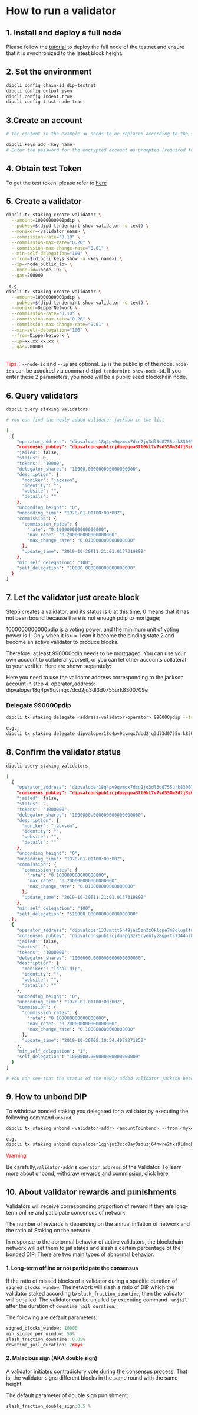 # How to run a validator

## 1. Install and deploy a full node

Please follow the [tutorial](./how-to-join-testnet.md) to deploy the full node of the testnet and ensure that it is synchronized to the latest block height.

## 2. Set the environment

```bash
dipcli config chain-id dip-testnet
dipcli config output json
dipcli config indent true
dipcli config trust-node true
```

## 3.Create an account

```bash
# The content in the example <> needs to be replaced according to the situation.

dipcli keys add <key_name>
# Enter the password for the encrypted account as prompted (required for subsequent transactions), and carefully save the information returned by the command
```

## 4. Obtain test Token

To get the test token, please refer to [here](./testcoin.md)

## 5. Create a validator

```bash
dipcli tx staking create-validator \
  --amount=10000000000pdip \
  --pubkey=$(dipd tendermint show-validator -o text) \
  --moniker=<validator_name> \
  --commission-rate="0.10" \
  --commission-max-rate="0.20" \
  --commission-max-change-rate="0.01" \
  --min-self-delegation="100" \
  --from=$(dipcli keys show -a <key_name>) \
  --ip=<node_public_ip> \
  --node-id=<node ID> \
  --gas=200000

 e.g
dipcli tx staking create-validator \
  --amount=10000000000pdip \
  --pubkey=$(dipd tendermint show-validator -o text) \
  --moniker=DipperNetwork \
  --commission-rate="0.10" \
  --commission-max-rate="0.20" \
  --commission-max-change-rate="0.01" \
  --min-self-delegation="100" \
  --from=DipperNetwork \
  --ip=xx.xx.xx.xx \
  --gas=200000
  
```


<font color=red>Tips：</font>```--node-id``` and ```--ip``` are optional.
```ip``` is the public ip of the node. ```node-ids``` can be acquired via command ```dipd tendermint show-node-id```. If you enter these 2 parameters, you node will be a public seed blockchain node.

## 6. Query validators

```bash
dipcli query staking validators

# You can find the newly added validator jackson in the list

[
  {
    "operator_address": "dipvaloper18q4pv9qvmqx7dcd2jq3dl3d0755urk8300709e",
    "consensus_pubkey": "dipvalconspub1zcjduepqua3tt6kl7v7sd558m24fj3s039fhmsxcv9fc49rqn0uwcuelvrmsdp3hwt",
    "jailed": false,
    "status": 0,
    "tokens": "10000",
    "delegator_shares": "10000.000000000000000000",
    "description": {
      "moniker": "jackson",
      "identity": "",
      "website": "",
      "details": ""
    },
    "unbonding_height": "0",
    "unbonding_time": "1970-01-01T00:00:00Z",
    "commission": {
      "commission_rates": {
        "rate": "0.100000000000000000",
        "max_rate": "0.200000000000000000",
        "max_change_rate": "0.010000000000000000"
      },
      "update_time": "2019-10-30T11:21:01.013731989Z"
    },
    "min_self_delegation": "100",
    "self_delegation": "10000.000000000000000000"
  }
]

```

## 7. Let the validator just create block

Step5 creates a validator, and its status is 0 at this time, 0 means that it has not been bound because there is not enough pdip to mortgage;

1000000000000pdip is a voting power, and the minimum unit of voting power is 1. Only when it is> = 1 can it become the binding state 2 and become an active validator to produce blocks.

Therefore, at least 990000pdip needs to be mortgaged. You can use your own account to collateral yourself, or you can let other accounts collateral to your verifier. Here are shown separately:

Here you need to use the validator address corresponding to the jackson account in step 4. operator_address: dipvaloper18q4pv9qvmqx7dcd2jq3dl3d0755urk8300709e

### Delegate 990000pdip

```bash
dipcli tx staking delegate <address-validator-operator> 990000pdip --from=<key name>

e.g.:
dipcli tx staking delegate dipvaloper18q4pv9qvmqx7dcd2jq3dl3d0755urk8300709e 990000pdip --from=$(dipcli keys show -a <key name>) --gas=200000 --gas-prices=1000.0pdip
```

## 8. Confirm the validator status

```bash
dipcli query staking validators

[
  {
    "operator_address": "dipvaloper18q4pv9qvmqx7dcd2jq3dl3d0755urk8300709e",
    "consensus_pubkey": "dipvalconspub1zcjduepqua3tt6kl7v7sd558m24fj3s039fhmsxcv9fc49rqn0uwcuelvrmsdp3hwt",
    "jailed": false,
    "status": 2,
    "tokens": "1000000",
    "delegator_shares": "1000000.000000000000000000",
    "description": {
      "moniker": "jackson",
      "identity": "",
      "website": "",
      "details": ""
    },
    "unbonding_height": "0",
    "unbonding_time": "1970-01-01T00:00:00Z",
    "commission": {
      "commission_rates": {
        "rate": "0.100000000000000000",
        "max_rate": "0.200000000000000000",
        "max_change_rate": "0.010000000000000000"
      },
      "update_time": "2019-10-30T11:21:01.013731989Z"
    },
    "min_self_delegation": "100",
    "self_delegation": "510000.000000000000000000"
  },
  {
    "operator_address": "dipvaloper133vmttt6n49jac5zn3z0klcpe7m8qluglfu58z",
    "consensus_pubkey": "dipvalconspub1zcjduepq3zr5cyenfyz8qprts7344nl8gclm3st669hyrhgy9gae7l8ajuus5uttte",
    "jailed": false,
    "status": 2,
    "tokens": "1000000",
    "delegator_shares": "1000000.000000000000000000",
    "description": {
      "moniker": "local-dip",
      "identity": "",
      "website": "",
      "details": ""
    },
    "unbonding_height": "0",
    "unbonding_time": "1970-01-01T00:00:00Z",
    "commission": {
      "commission_rates": {
        "rate": "0.100000000000000000",
        "max_rate": "0.200000000000000000",
        "max_change_rate": "0.100000000000000000"
      },
      "update_time": "2019-10-30T08:10:34.407927185Z"
    },
    "min_self_delegation": "1",
    "self_delegation": "1000000.000000000000000000"
  }
]

# You can see that the status of the newly added validator jackson becomes 2, an active validator, you can check the block status through the block browser
```
## 9. How to unbond DIP
To withdraw bonded staking you delegated for a validator by executing the following command ```unband```.

```bash
dipcli tx staking unbond <validator-addr> <amountToUnbond> --from <mykey> --gas <gasPrice> --gas-prices <gasPrice>

e.g.
dipcli tx staking unbond dipvaloper1gghjut3ccd8ay0zduzj64hwre2fxs9ldmqhffj 10000000000000pdip --from DipperNetwork --gas=200000 --gas-prices=1000.0pdip
```

<font color=red>Warning</font>

 Be carefully,```validator-addr```is ```operator_address``` of the Validator.
 To learn more about unbond, withdraw rewards and commission, [click here](../software/dipcli##Validators).


## 10. About validator rewards and punishments

Validators will receive corresponding proportion of reward If they are long-term online and paticipate consensus of network.

The number of rewards is depending on the annual inflation of network and the ratio of Staking on the network.

In response to the abnormal behavior of active validators, the blockchain network will set them to jail states and slash a certain percentage of the bonded DIP. There are two main types of abnormal behavior:


#### 1. Long-term offline or not participate the consensus 

If the ratio of missed blocks of a validator during a specific duration of ```signed_blocks_window```. The network will slash a ratio of DIP which the validator staked according to ```slash_fraction_downtime```, then the validator will be jailed. The validator can be unjailed by executing command ``` unjail``` after the duration of ```downtime_jail_duration```.

The following are default parameters:

```javascript
signed_blocks_window: 10000
min_signed_per_window: 50%
slash_fraction_downtime: 0.05%
downtime_jail_duration: 2days
```

#### 2. Malacious sign (AKA double sign) 

A validator initiates contradictory vote during the consensus process. That is, the validator signs different blocks in the same round with the same height.

The default parameter of double sign punishment:

```javascript
slash_fraction_double_sign:0.5 %
```